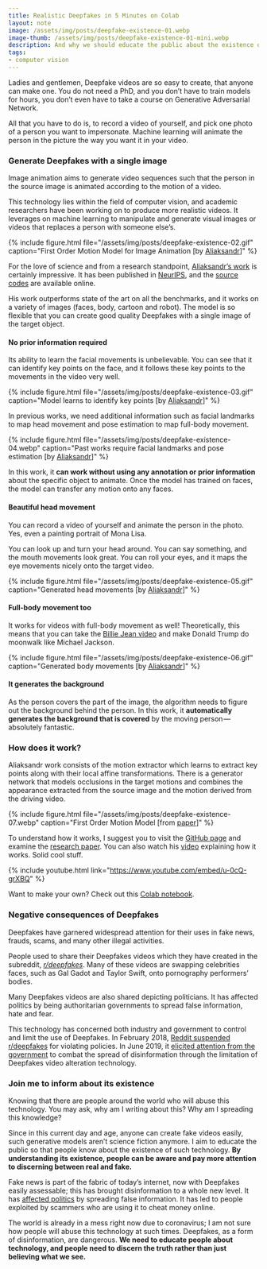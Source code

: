 ```yaml
---
title: Realistic Deepfakes in 5 Minutes on Colab
layout: note
image: /assets/img/posts/deepfake-existence-01.webp
image-thumb: /assets/img/posts/deepfake-existence-01-mini.webp
description: And why we should educate the public about the existence of such technology
tags:
- computer vision
---
```


Ladies and gentlemen, Deepfake videos are so easy to create, that anyone can make one. You do not need a PhD, and you don’t have to train models for hours, you don’t even have to take a course on Generative Adversarial Network.

All that you have to do is, to record a video of yourself, and pick one photo of a person you want to impersonate. Machine learning will animate the person in the picture the way you want it in your video.

### Generate Deepfakes with a single image

Image animation aims to generate video sequences such that the person in the source image is animated according to the motion of a video.

This technology lies within the field of computer vision, and academic researchers have been working on to produce more realistic videos. It leverages on machine learning to manipulate and generate visual images or videos that replaces a person with someone else’s.

{% include figure.html
  file="/assets/img/posts/deepfake-existence-02.gif"
  caption="First Order Motion Model for Image Animation [by [Aliaksandr](https://aliaksandrsiarohin.github.io/first-order-model-website/)]"
%}

For the love of science and from a research standpoint, [Aliaksandr’s work](https://aliaksandrsiarohin.github.io/first-order-model-website/) is certainly impressive. It has been published in [NeurIPS](http://papers.nips.cc/paper/8935-first-order-motion-model-for-image-animation), and the [source codes](https://github.com/AliaksandrSiarohin/first-order-model) are available online.

His work outperforms state of the art on all the benchmarks, and it works on a variety of images (faces, body, cartoon and robot). The model is so flexible that you can create good quality Deepfakes with a single image of the target object.

#### No prior information required

Its ability to learn the facial movements is unbelievable. You can see that it can identify key points on the face, and it follows these key points to the movements in the video very well.

{% include figure.html
  file="/assets/img/posts/deepfake-existence-03.gif"
  caption="Model learns to identify key points [by [Aliaksandr](https://aliaksandrsiarohin.github.io/first-order-model-website/)]"
%}

In previous works, we need additional information such as facial landmarks to map head movement and pose estimation to map full-body movement.

{% include figure.html
  file="/assets/img/posts/deepfake-existence-04.webp"
  caption="Past works require facial landmarks and pose estimation [by [Aliaksandr](https://aliaksandrsiarohin.github.io/first-order-model-website/)]"
%}

In this work, it **can work without using any annotation or prior information** about the specific object to animate. Once the model has trained on faces, the model can transfer any motion onto any faces.

#### Beautiful head movement

You can record a video of yourself and animate the person in the photo. Yes, even a painting portrait of Mona Lisa.

You can look up and turn your head around. You can say something, and the mouth movements look great. You can roll your eyes, and it maps the eye movements nicely onto the target video.

{% include figure.html
  file="/assets/img/posts/deepfake-existence-05.gif"
  caption="Generated head movements [by [Aliaksandr](https://aliaksandrsiarohin.github.io/first-order-model-website/)]"
%}

#### Full-body movement too

It works for videos with full-body movement as well! Theoretically, this means that you can take the [Billie Jean video](https://www.youtube.com/watch?v=b6pomaq30Gg) and make Donald Trump do moonwalk like Michael Jackson.

{% include figure.html
  file="/assets/img/posts/deepfake-existence-06.gif"
  caption="Generated body movements [by [Aliaksandr](https://aliaksandrsiarohin.github.io/first-order-model-website/)]"
%}

#### It generates the background

As the person covers the part of the image, the algorithm needs to figure out the background behind the person. In this work, it **automatically generates the background that is covered** by the moving person — absolutely fantastic.

### How does it work?

Aliaksandr work consists of the motion extractor which learns to extract key points along with their local affine transformations. There is a generator network that models occlusions in the target motions and combines the appearance extracted from the source image and the motion derived from the driving video.

{% include figure.html
  file="/assets/img/posts/deepfake-existence-07.webp"
  caption="First Order Motion Model [from [paper](http://papers.nips.cc/paper/8935-first-order-motion-model-for-image-animation)]"
%}

To understand how it works, I suggest you to visit the [GitHub page](https://aliaksandrsiarohin.github.io/first-order-model-website/) and examine the [research paper](http://papers.nips.cc/paper/8935-first-order-motion-model-for-image-animation). You can also watch his [video](https://www.youtube.com/watch?v=u-0cQ-grXBQ) explaining how it works. Solid cool stuff.

{% include youtube.html
  link="https://www.youtube.com/embed/u-0cQ-grXBQ"
%}

Want to make your own? Check out this [Colab notebook](https://colab.research.google.com/github/AliaksandrSiarohin/first-order-model/blob/master/demo.ipynb).

### Negative consequences of Deepfakes

Deepfakes have garnered widespread attention for their uses in fake news, frauds, scams, and many other illegal activities.

People used to share their Deepfakes videos which they have created in the subreddit, [_r/deepfakes_](https://www.reddit.com/r/deepfakes). Many of these videos are swapping celebrities faces, such as Gal Gadot and Taylor Swift, onto pornography performers’ bodies.

Many Deepfakes videos are also shared depicting politicians. It has affected politics by being authoritarian governments to spread false information, hate and fear.

This technology has concerned both industry and government to control and limit the use of Deepfakes. In February 2018, [Reddit suspended r/deepfakes](https://www.vice.com/en_us/article/neqb98/reddit-shuts-down-deepfakes) for violating policies. In June 2019, it [elicited attention from the government](https://www.congress.gov/bill/116th-congress/house-bill/3230) to combat the spread of disinformation through the limitation of Deepfakes video alteration technology.

### Join me to inform about its existence

Knowing that there are people around the world who will abuse this technology. You may ask, why am I writing about this? Why am I spreading this knowledge?

Since in this current day and age, anyone can create fake videos easily, such generative models aren’t science fiction anymore. I aim to educate the public so that people know about the existence of such technology. **By understanding its existence, people can be aware and pay more attention to discerning between real and fake.**

Fake news is part of the fabric of today’s internet, now with Deepfakes easily assessable; this has brought disinformation to a whole new level. It has [affected politics](https://www.ft.com/content/4bf4277c-f527-11e9-a79c-bc9acae3b654) by spreading false information. It has led to people exploited by scammers who are using it to cheat money online.

The world is already in a mess right now due to coronavirus; I am not sure how people will abuse this technology at such times. Deepfakes, as a form of disinformation, are dangerous. **We need to educate people about technology, and people need to discern the truth rather than just believing what we see.**
